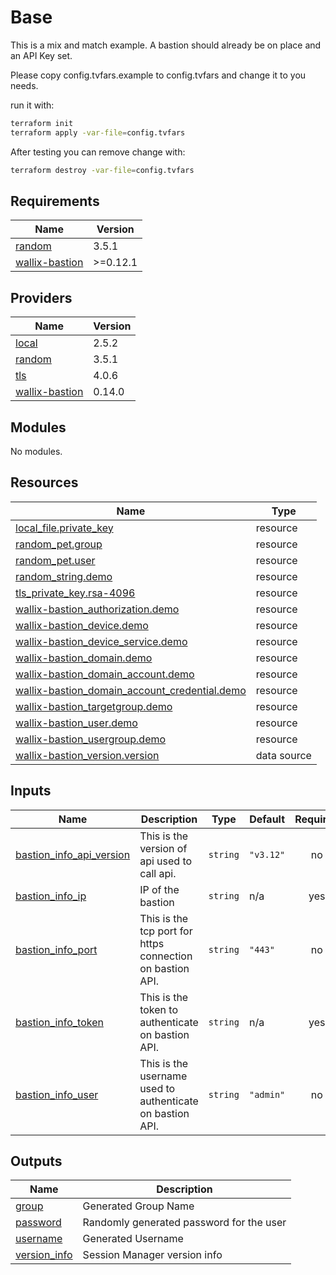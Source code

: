 <!-- markdownlint-disable MD033 -->
# Base

This is a mix and match example. A bastion should already be on place and an API Key set.

Please copy config.tvfars.example to config.tvfars and change it to you needs.

run it with:

```bash
terraform init
terraform apply -var-file=config.tvfars

```

After testing you can remove change with:

```bash
terraform destroy -var-file=config.tvfars
```
<!-- BEGIN_TF_DOCS -->
## Requirements

| Name | Version |
|------|---------|
| <a name="requirement_random"></a> [random](#requirement\_random) | 3.5.1 |
| <a name="requirement_wallix-bastion"></a> [wallix-bastion](#requirement\_wallix-bastion) | >=0.12.1 |

## Providers

| Name | Version |
|------|---------|
| <a name="provider_local"></a> [local](#provider\_local) | 2.5.2 |
| <a name="provider_random"></a> [random](#provider\_random) | 3.5.1 |
| <a name="provider_tls"></a> [tls](#provider\_tls) | 4.0.6 |
| <a name="provider_wallix-bastion"></a> [wallix-bastion](#provider\_wallix-bastion) | 0.14.0 |

## Modules

No modules.

## Resources

| Name | Type |
|------|------|
| [local_file.private_key](https://registry.terraform.io/providers/hashicorp/local/latest/docs/resources/file) | resource |
| [random_pet.group](https://registry.terraform.io/providers/hashicorp/random/3.5.1/docs/resources/pet) | resource |
| [random_pet.user](https://registry.terraform.io/providers/hashicorp/random/3.5.1/docs/resources/pet) | resource |
| [random_string.demo](https://registry.terraform.io/providers/hashicorp/random/3.5.1/docs/resources/string) | resource |
| [tls_private_key.rsa-4096](https://registry.terraform.io/providers/hashicorp/tls/latest/docs/resources/private_key) | resource |
| [wallix-bastion_authorization.demo](https://registry.terraform.io/providers/wallix/wallix-bastion/latest/docs/resources/authorization) | resource |
| [wallix-bastion_device.demo](https://registry.terraform.io/providers/wallix/wallix-bastion/latest/docs/resources/device) | resource |
| [wallix-bastion_device_service.demo](https://registry.terraform.io/providers/wallix/wallix-bastion/latest/docs/resources/device_service) | resource |
| [wallix-bastion_domain.demo](https://registry.terraform.io/providers/wallix/wallix-bastion/latest/docs/resources/domain) | resource |
| [wallix-bastion_domain_account.demo](https://registry.terraform.io/providers/wallix/wallix-bastion/latest/docs/resources/domain_account) | resource |
| [wallix-bastion_domain_account_credential.demo](https://registry.terraform.io/providers/wallix/wallix-bastion/latest/docs/resources/domain_account_credential) | resource |
| [wallix-bastion_targetgroup.demo](https://registry.terraform.io/providers/wallix/wallix-bastion/latest/docs/resources/targetgroup) | resource |
| [wallix-bastion_user.demo](https://registry.terraform.io/providers/wallix/wallix-bastion/latest/docs/resources/user) | resource |
| [wallix-bastion_usergroup.demo](https://registry.terraform.io/providers/wallix/wallix-bastion/latest/docs/resources/usergroup) | resource |
| [wallix-bastion_version.version](https://registry.terraform.io/providers/wallix/wallix-bastion/latest/docs/data-sources/version) | data source |

## Inputs

| Name | Description | Type | Default | Required |
|------|-------------|------|---------|:--------:|
| <a name="input_bastion_info_api_version"></a> [bastion\_info\_api\_version](#input\_bastion\_info\_api\_version) | This is the version of api used to call api. | `string` | `"v3.12"` | no |
| <a name="input_bastion_info_ip"></a> [bastion\_info\_ip](#input\_bastion\_info\_ip) | IP of the bastion | `string` | n/a | yes |
| <a name="input_bastion_info_port"></a> [bastion\_info\_port](#input\_bastion\_info\_port) | This is the tcp port for https connection on bastion API. | `string` | `"443"` | no |
| <a name="input_bastion_info_token"></a> [bastion\_info\_token](#input\_bastion\_info\_token) | This is the token to authenticate on bastion API. | `string` | n/a | yes |
| <a name="input_bastion_info_user"></a> [bastion\_info\_user](#input\_bastion\_info\_user) | This is the username used to authenticate on bastion API. | `string` | `"admin"` | no |

## Outputs

| Name | Description |
|------|-------------|
| <a name="output_group"></a> [group](#output\_group) | Generated Group Name |
| <a name="output_password"></a> [password](#output\_password) | Randomly generated password for the user |
| <a name="output_username"></a> [username](#output\_username) | Generated Username |
| <a name="output_version_info"></a> [version\_info](#output\_version\_info) | Session Manager version info |
<!-- END_TF_DOCS -->